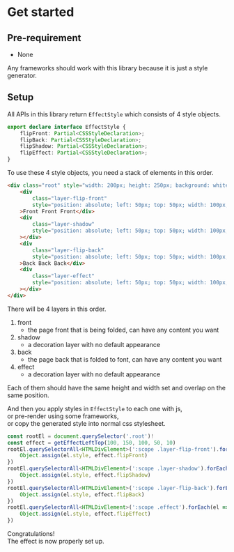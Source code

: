 # Get started

<script setup>
import DemoSetupWithoutStyle from './components/DemoSetupWithoutStyle.vue'
import DemoSetupWithStyle from './components/DemoSetupWithStyle.vue'
</script>

## Pre-requirement

- None

Any frameworks should work with this library because it is just a style generator.

## Setup

All APIs in this library return `EffectStyle` which consists of 4 style objects.

```typescript
export declare interface EffectStyle {
    flipFront: Partial<CSSStyleDeclaration>;
    flipBack: Partial<CSSStyleDeclaration>;
    flipShadow: Partial<CSSStyleDeclaration>;
    flipEffect: Partial<CSSStyleDeclaration>;
}
```

To use these 4 style objects, you need a stack of elements in this order.

```html
<div class="root" style="width: 200px; height: 250px; background: white; position: relative">
    <div
        class="layer-flip-front"
        style="position: absolute; left: 50px; top: 50px; width: 100px; height: 150px; background: green"
    >Front Front Front</div>
    <div
        class="layer-shadow"
        style="position: absolute; left: 50px; top: 50px; width: 100px; height: 150px"
    ></div>
    <div
        class="layer-flip-back"
        style="position: absolute; left: 50px; top: 50px; width: 100px; height: 150px; background: blue"
    >Back Back Back</div>
    <div
        class="layer-effect"
        style="position: absolute; left: 50px; top: 50px; width: 100px; height: 150px"
    ></div>
</div>
```

There will be 4 layers in this order.

1. front
    - the page front that is being folded, can have any content you want
2. shadow
    - a decoration layer with no default appearance
3. back
    - the page back that is folded to font, can have any content you want
4. effect
    - a decoration layer with no default appearance

Each of them should have the same height and width set and overlap on the same position.

<DemoSetupWithoutStyle/>

And then you apply styles in `EffectStyle` to each one with js,  
or pre-render using some frameworks,  
or copy the generated style into normal css stylesheet.

```typescript
const rootEl = document.querySelector('.root')!
const effect = getEffectLeftTop(100, 150, 100, 50, 10)
rootEl.querySelectorAll<HTMLDivElement>(':scope .layer-flip-front').forEach(el => {
    Object.assign(el.style, effect.flipFront)
})
rootEl.querySelectorAll<HTMLDivElement>(':scope .layer-shadow').forEach(el => {
    Object.assign(el.style, effect.flipShadow)
})
rootEl.querySelectorAll<HTMLDivElement>(':scope .layer-flip-back').forEach(el => {
    Object.assign(el.style, effect.flipBack)
})
rootEl.querySelectorAll<HTMLDivElement>(':scope .effect').forEach(el => {
    Object.assign(el.style, effect.flipEffect)
})
```

<DemoSetupWithStyle/>

Congratulations!  
The effect is now properly set up.
